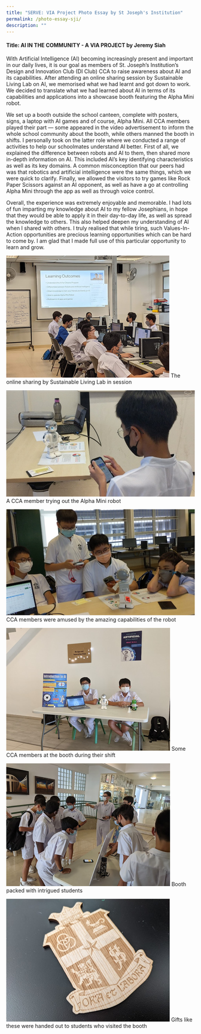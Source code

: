 ```yaml
---
title: "SERVE: VIA Project Photo Essay by St Joseph's Institution"
permalink: /photo-essay-sji/
description: ""
---
```

#### Title: AI IN THE COMMUNITY - A VIA PROJECT by Jeremy Siah 

With Artificial Intelligence (AI) becoming increasingly present and important in our daily lives, it is our goal as members of St. Joseph’s Institution’s Design and Innovation Club (DI Club) CCA to raise awareness about AI and its capabilities. After attending an online sharing session by Sustainable Living Lab on AI, we memorised what we had learnt and got down to work. We decided to translate what we had learned about AI in terms of its capabilities and applications into a showcase booth featuring the Alpha Mini robot. 

We set up a booth outside the school canteen, complete with posters, signs, a laptop with AI games and of course, Alpha Mini. All CCA members played their part — some appeared in the video advertisement to inform the whole school community about the booth, while others manned the booth in shifts. I personally took on the latter role where we conducted a range of activities to help our schoolmates understand AI better. First of all, we explained the difference between robots and AI to them, then shared more in-depth information on AI. This included AI’s key identifying characteristics as well as its key domains. A common misconception that our peers had was that robotics and artificial intelligence were the same things, which we were quick to clarify. Finally, we allowed the visitors to try games like Rock Paper Scissors against an AI opponent, as well as have a go at controlling Alpha Mini through the app as well as through voice control. 

Overall, the experience was extremely enjoyable and memorable. I had lots of fun imparting my knowledge about AI to my fellow Josephians, in hope that they would be able to apply it in their day-to-day life, as well as spread the knowledge to others. This also helped deepen my understanding of AI when I shared with others. I truly realised that while tiring, such Values-In-Action opportunities are precious learning opportunities which can be hard to come by. I am glad that I made full use of this particular opportunity to learn and grow.  

![](/images/events/competitions/sji%201.png)
The online sharing by Sustainable Living Lab in session

![](/images/events/competitions/sji%202.jpg)
A CCA member trying out the Alpha Mini robot

![](/images/events/competitions/sji%203.jpg)
CCA members were amused by the amazing capabilities of the robot

![](/images/events/competitions/sji%204.png)
Some CCA members at the booth during their shift

![](/images/events/competitions/sji%205.png)
Booth packed with intrigued students

![](/images/events/competitions/sji%206.png)
Gifts like these were handed out to students who visited the booth